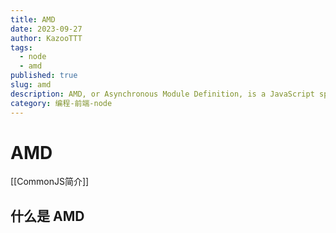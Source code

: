 ```yaml
---
title: AMD
date: 2023-09-27
author: KazooTTT
tags:
  - node
  - amd
published: true
slug: amd
description: AMD, or Asynchronous Module Definition, is a JavaScript specification for defining modules where the module and its dependencies can be asynchronously loaded. This is particularly useful for web applications where scripts can be loaded in parallel, improving performance and efficiency.
category: 编程-前端-node
---
```


# AMD

[[CommonJS简介]]

## 什么是 AMD